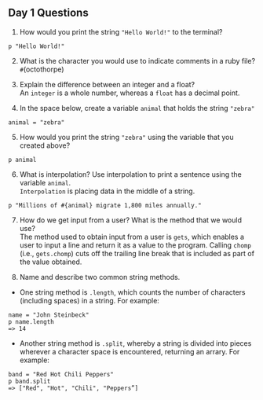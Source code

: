## Day 1 Questions

1. How would you print the string `"Hello World!"` to the terminal?
```
p "Hello World!"
```

2. What is the character you would use to indicate comments in a ruby file?
</br> `#`(octothorpe)

3. Explain the difference between an integer and a float?
</br> An `integer` is a whole number, whereas a `float` has a decimal point.

4. In the space below, create a variable `animal` that holds the string `"zebra"`
```
animal = "zebra"
```

5. How would you print the string `"zebra"` using the variable that you created above?
```
p animal
```

6. What is interpolation? Use interpolation to print a sentence using the variable `animal`.
</br> `Interpolation` is placing data in the middle of a string. 
```
p "Millions of #{animal} migrate 1,800 miles annually."
```

7. How do we get input from a user? What is the method that we would use?
</br> The method used to obtain input from a user is `gets`, which enables a user to input a line and return it as a value to the program. Calling `chomp` (i.e., `gets.chomp`) cuts off the trailing line break that is included as part of the value obtained.

8. Name and describe two common string methods.
* One string method is `.length`, which counts the number of characters (including spaces) in a string. For example:
```
name = "John Steinbeck"
p name.length
=> 14
```

* Another string method is `.split`, whereby a string is divided into pieces wherever a character space is encountered, returning an arrary. For example:
```
band = "Red Hot Chili Peppers"
p band.split
=> ["Red", "Hot", "Chili", "Peppers”]
```
